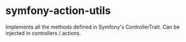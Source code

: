 # symfony-action-utils
Implements all the methods defined in Symfony's ControllerTrait. Can be injected in controllers / actions.
